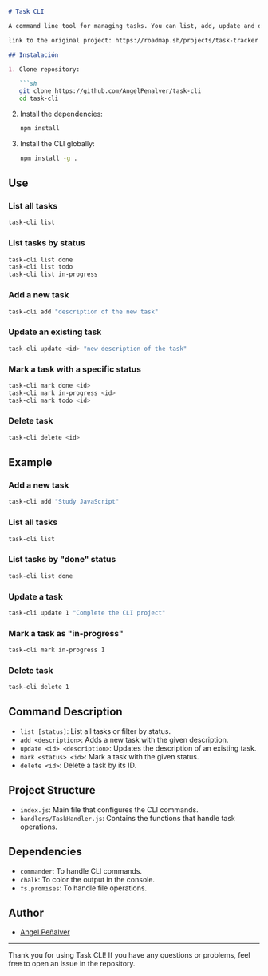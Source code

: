 ```markdown
# Task CLI

A command line tool for managing tasks. You can list, add, update and delete tasks, as well as mark tasks with different statuses.

link to the original project: https://roadmap.sh/projects/task-tracker

## Instalación

1. Clone repository:

   ```sh
   git clone https://github.com/AngelPenalver/task-cli
   cd task-cli
   ```

2. Install the dependencies:

   ```sh
   npm install
   ```

3. Install the CLI globally:

   ```sh
   npm install -g .
   ```

## Use

### List all tasks

   ```sh
   task-cli list
   ```

### List tasks by status

   ```sh
   task-cli list done
   task-cli list todo
   task-cli list in-progress
   ```

### Add a new task

   ```sh
   task-cli add "description of the new task"
   ```

### Update an existing task

   ```sh
   task-cli update <id> "new description of the task"
   ```

### Mark a task with a specific status

   ```sh
   task-cli mark done <id>
   task-cli mark in-progress <id>
   task-cli mark todo <id>
   ```

### Delete task

   ```sh
   task-cli delete <id>
   ```

## Example

### Add a new task

   ```sh
   task-cli add "Study JavaScript"
   ```

### List all tasks

   ```sh
   task-cli list
   ```

### List tasks by "done" status

   ```sh
   task-cli list done
   ```

### Update a task

   ```sh
   task-cli update 1 "Complete the CLI project"
   ```

### Mark a task as "in-progress"

   ```sh
   task-cli mark in-progress 1
   ```

### Delete task

   ```sh
   task-cli delete 1
   ```

## Command Description

- `list [status]`: List all tasks or filter by status.
- `add <description>`: Adds a new task with the given description.
- `update <id> <description>`: Updates the description of an existing task.
- `mark <status> <id>`: Mark a task with the given status.
- `delete <id>`: Delete a task by its ID.

## Project Structure

- `index.js`: Main file that configures the CLI commands.
- `handlers/TaskHandler.js`: Contains the functions that handle task operations.

## Dependencies

- `commander`: To handle CLI commands.
- `chalk`: To color the output in the console.
- `fs.promises`: To handle file operations.

## Author

- [Angel Peñalver](https://github.com/AngelPenalver)

---

Thank you for using Task CLI! If you have any questions or problems, feel free to open an issue in the repository.
```